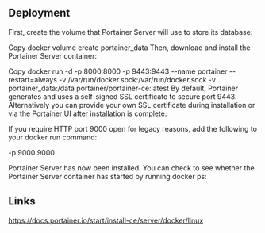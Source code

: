 ## Deployment
First, create the volume that Portainer Server will use to store its database:

Copy
docker volume create portainer_data
Then, download and install the Portainer Server container:

Copy
docker run -d -p 8000:8000 -p 9443:9443 --name portainer --restart=always -v /var/run/docker.sock:/var/run/docker.sock -v portainer_data:/data portainer/portainer-ce:latest
By default, Portainer generates and uses a self-signed SSL certificate to secure port 9443. Alternatively you can provide your own SSL certificate during installation or via the Portainer UI after installation is complete.

If you require HTTP port 9000 open for legacy reasons, add the following to your docker run command:

-p 9000:9000

Portainer Server has now been installed. You can check to see whether the Portainer Server container has started by running docker ps:

## Links
https://docs.portainer.io/start/install-ce/server/docker/linux